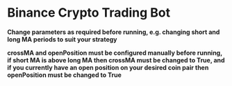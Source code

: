 # Binance Crypto Trading Bot

**Change parameters as required before running, e.g. changing short and long MA periods to suit your strategy**

**crossMA and openPosition must be configured manually before running, if short MA is above long MA then crossMA must be changed to True, and if you currently have an open position on your desired coin pair then openPosition must be changed to True**